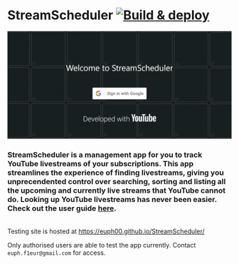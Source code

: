 # StreamScheduler [![Build & deploy](https://github.com/euph00/StreamScheduler/actions/workflows/build-deploy.yml/badge.svg?branch=main)](https://github.com/euph00/StreamScheduler/actions/workflows/build-deploy.yml)
![Signinscreen](docs/images/signinpage.png)
### StreamScheduler is a management app for you to track YouTube livestreams of your subscriptions. This app streamlines the experience of finding livestreams, giving you unprecendented control over searching, sorting and listing all the upcoming and currently live streams that YouTube cannot do. Looking up YouTube livestreams has never been easier. Check out the user guide [here](https://github.com/euph00/StreamScheduler/blob/main/docs/UserGuide.md).
\
Testing site is hosted at https://euph00.github.io/StreamScheduler/

Only authorised users are able to test the app currently. Contact `euph.f1eur@gmail.com` for access.
